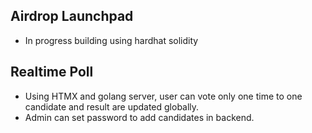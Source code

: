 ## Airdrop Launchpad
- In progress building using hardhat solidity

## Realtime Poll
- Using HTMX and golang server, user can vote only one time to one candidate and result are updated globally.
- Admin can set password to add candidates in backend.
